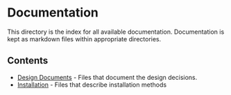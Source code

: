 # Documentation

This directory is the index for all available documentation. Documentation is
kept as markdown files within appropriate directories.

## Contents

* [Design Documents](./design) - Files that document the design decisions.
* [Installation](./installation) - Files that describe installation methods
